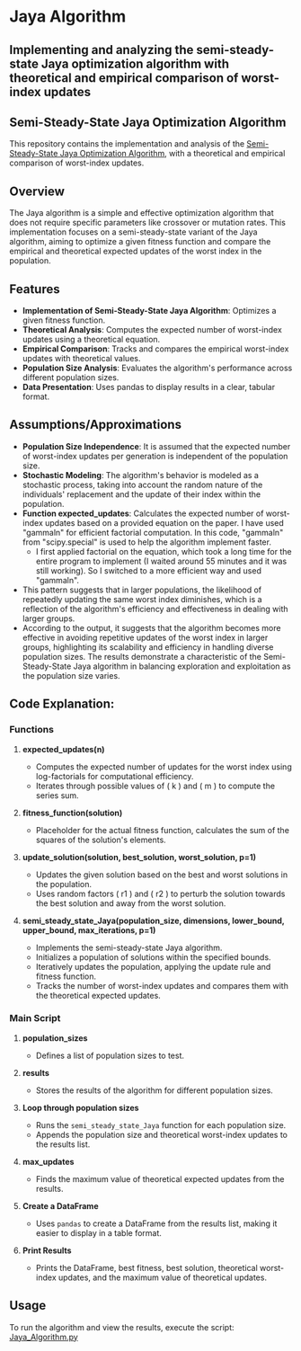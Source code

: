 # Jaya Algorithm 
## Implementing and analyzing the semi-steady-state Jaya optimization algorithm with theoretical and empirical comparison of worst-index updates

## Semi-Steady-State Jaya Optimization Algorithm

This repository contains the implementation and analysis of the [Semi-Steady-State Jaya Optimization Algorithm](https://irl.umsl.edu/cmpsci-faculty/42/), with a theoretical and empirical comparison of worst-index updates.

## Overview

The Jaya algorithm is a simple and effective optimization algorithm that does not require specific parameters like crossover or mutation rates. This implementation focuses on a semi-steady-state variant of the Jaya algorithm, aiming to optimize a given fitness function and compare the empirical and theoretical expected updates of the worst index in the population.

## Features

- **Implementation of Semi-Steady-State Jaya Algorithm**: Optimizes a given fitness function.
- **Theoretical Analysis**: Computes the expected number of worst-index updates using a theoretical equation.
- **Empirical Comparison**: Tracks and compares the empirical worst-index updates with theoretical values.
- **Population Size Analysis**: Evaluates the algorithm's performance across different population sizes.
- **Data Presentation**: Uses pandas to display results in a clear, tabular format.

## Assumptions/Approximations

- **Population Size Independence**: It is assumed that the expected number of worst-index updates per generation is independent of the population size.
- **Stochastic Modeling**: The algorithm's behavior is modeled as a stochastic process, taking into account the random nature of the individuals' replacement and the update of their index within the population.
- **Function expected_updates**: Calculates the expected number of worst-index updates based on a provided equation on the paper. I have used "gammaln" for efficient factorial computation. In this code, "gammaln" from "scipy.special" is used to help the algorithm implement faster.
  - I first applied factorial on the equation, which took a long time for the entire program to implement (I waited around 55 minutes and it was still working). So I switched to a more efficient way and used "gammaln".
- This pattern suggests that in larger populations, the likelihood of repeatedly updating the same worst index diminishes, which is a reflection of the algorithm's efficiency and effectiveness in dealing with larger groups.
- According to the output, it suggests that the algorithm becomes more effective in avoiding repetitive updates of the worst index in larger groups, highlighting its scalability and efficiency in handling diverse population sizes. The results demonstrate a characteristic of the Semi-Steady-State Jaya algorithm in balancing exploration and exploitation as the population size varies.

## Code Explanation: 
### Functions

1. **expected_updates(n)**
    - Computes the expected number of updates for the worst index using log-factorials for computational efficiency.
    - Iterates through possible values of \( k \) and \( m \) to compute the series sum.

2. **fitness_function(solution)**
    - Placeholder for the actual fitness function, calculates the sum of the squares of the solution's elements.

3. **update_solution(solution, best_solution, worst_solution, p=1)**
    - Updates the given solution based on the best and worst solutions in the population.
    - Uses random factors \( r1 \) and \( r2 \) to perturb the solution towards the best solution and away from the worst solution.

4. **semi_steady_state_Jaya(population_size, dimensions, lower_bound, upper_bound, max_iterations, p=1)**
    - Implements the semi-steady-state Jaya algorithm.
    - Initializes a population of solutions within the specified bounds.
    - Iteratively updates the population, applying the update rule and fitness function.
    - Tracks the number of worst-index updates and compares them with the theoretical expected updates.

### Main Script

1. **population_sizes**
    - Defines a list of population sizes to test.

2. **results**
    - Stores the results of the algorithm for different population sizes.

3. **Loop through population sizes**
    - Runs the `semi_steady_state_Jaya` function for each population size.
    - Appends the population size and theoretical worst-index updates to the results list.

4. **max_updates**
    - Finds the maximum value of theoretical expected updates from the results.

5. **Create a DataFrame**
    - Uses `pandas` to create a DataFrame from the results list, making it easier to display in a table format.

6. **Print Results**
    - Prints the DataFrame, best fitness, best solution, theoretical worst-index updates, and the maximum value of theoretical updates.

## Usage

To run the algorithm and view the results, execute the script:
[Jaya_Algorithm.py](Jaya_Algorithm.py)
